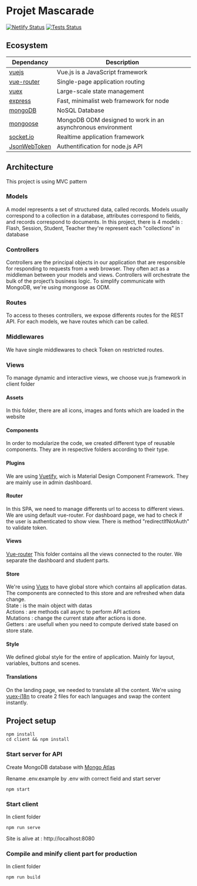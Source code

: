 # Projet Mascarade
[![Netlify Status](https://api.netlify.com/api/v1/badges/b9d21598-bdc9-42d6-806c-330021b14adb/deploy-status)](https://app.netlify.com/sites/mascarade/deploys)
[![Tests Status](https://travis-ci.com/Hashs7/mascarade.svg?token=4iexNTB5mpzz4SKFFb2q&branch=develop)](https://travis-ci.com/Hashs7/mascarade)

## Ecosystem

| Dependancy | Description |
|---------|-------------|
| [vuejs]               | Vue.js is a JavaScript framework |
| [vue-router]          | Single-page application routing |
| [vuex]                | Large-scale state management |
| [express]             | Fast, minimalist web framework for node |
| [mongoDB]             | NoSQL Database |
| [mongoose]            | MongoDB ODM designed to work in an asynchronous environment |
| [socket.io]           | Realtime application framework |
| [JsonWebToken]        | Authentification for node.js API |

[vuejs]: https://github.com/vuejs/vue
[vue-router]: https://github.com/vuejs/vue-router
[vuex]: https://github.com/vuejs/vuex
[express]: https://github.com/expressjs/express
[mongoDB]: https://github.com/mongodb/mongo
[mongoose]: https://github.com/Automattic/mongoose
[socket.io]: https://github.com/socketio/socket.io
[JsonWebToken]: https://github.com/auth0/node-jsonwebtoken

## Architecture
This project is using MVC pattern

### Models
A model represents a set of structured data, called records. Models usually correspond to a collection in a database, attributes correspond to fields, and records correspond to documents.
In this project, there is 4 models : Flash, Session, Student, Teacher
they're represent each "collections" in database

### Controllers
Controllers are the principal objects in our application that are responsible for responding to requests from a web browser. They often act as a middleman between your models and views. Controllers will orchestrate the bulk of the project’s business logic.
To simplify communicate with MongoDB, we're using mongoose as ODM.

### Routes
To access to theses controllers, we expose differents routes for the REST API.
For each models, we have routes which can be called.

### Middlewares
We have single middlewares to check Token on restricted routes.

### Views
To manage dynamic and interactive views, we choose vue.js framework in client folder

#### Assets
In this folder, there are all icons, images and fonts which are loaded in the website
 
#### Components
In order to modularize the code, we created different type of reusable components. They are in respective folders according to their type.

#### Plugins
We are using [Vuetify](https://vuetifyjs.com/en/), wich is Material Design Component Framework. They are mainly use in admin dashboard.

#### Router
In this SPA, we need to manage differents url to access to different views. We are using default vue-router.
For dashboard page, we had to check if the user is authenticated to show view. There is method "redirectIfNotAuth" to validate token.

#### Views
[Vue-router](https://github.com/vuejs/vue-router)
This folder contains all the views connected to the router. We separate the dashboard and student parts.

#### Store
We're using [Vuex](https://github.com/vuejs/vuex) to have global store which contains all application datas. The components are connected to this store and are refreshed when data change.  
State : is the main object with datas  
Actions : are methods call async to perform API actions  
Mutations : change the current state after actions is done.  
Getters : are usefull when you need to compute derived state based on store state.

#### Style
We defined global style for the entire of application. Mainly for layout, variables, buttons and scenes.

#### Translations
On the landing page, we needed to translate all the content. We're using [vuex-i18n](https://github.com/dkfbasel/vuex-i18n) to create 2 files for each languages and swap the content instantly.




## Project setup
```
npm install
cd client && npm install
```

### Start server for API
Create MongoDB database with [Mongo Atlas](https://www.mongodb.com/cloud/atlas)
 
Rename .env.example by .env with correct field and start server
```
npm start
```
### Start client
In client folder
```
npm run serve
```
Site is alive at : http://localhost:8080

### Compile and minify client part for production
In client folder
```
npm run build
```


